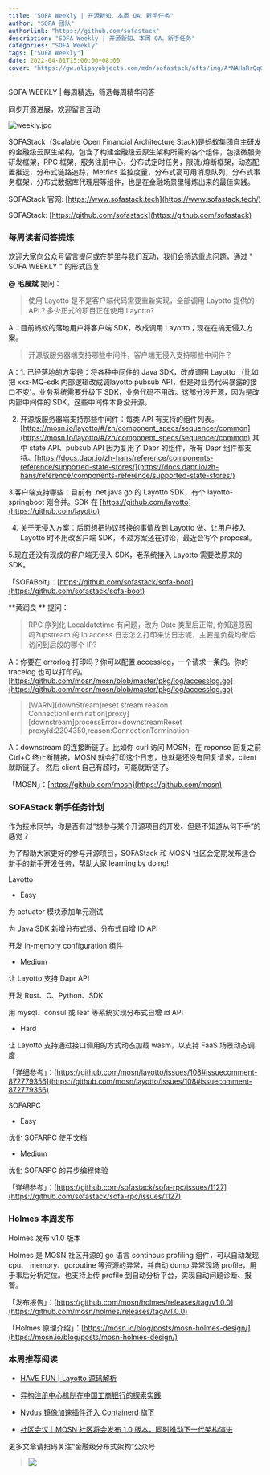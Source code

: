 ```yaml
---
title: "SOFA Weekly | 开源新知、本周 QA、新手任务"
author: "SOFA 团队"
authorlink: "https://github.com/sofastack"
description: "SOFA Weekly | 开源新知、本周 QA、新手任务"
categories: "SOFA Weekly"
tags: ["SOFA Weekly"]
date: 2022-04-01T15:00:00+08:00
cover: "https://gw.alipayobjects.com/mdn/sofastack/afts/img/A*NAHaRrQqGzAAAAAAAAAAAAAAARQnAQ"
---
```


SOFA WEEKLY | 每周精选，筛选每周精华问答

同步开源进展，欢迎留言互动

![weekly.jpg](https://gw.alipayobjects.com/mdn/sofastack/afts/img/A*NAHaRrQqGzAAAAAAAAAAAAAAARQnAQ)

SOFAStack（Scalable Open Financial Architecture Stack)是蚂蚁集团自主研发的金融级云原生架构，包含了构建金融级云原生架构所需的各个组件，包括微服务研发框架，RPC 框架，服务注册中心，分布式定时任务，限流/熔断框架，动态配置推送，分布式链路追踪，Metrics 监控度量，分布式高可用消息队列，分布式事务框架，分布式数据库代理层等组件，也是在金融场景里锤炼出来的最佳实践。

SOFAStack 官网: [https://www.sofastack.tech](https://www.sofastack.tech/)

SOFAStack: [https://github.com/sofastack](https://github.com/sofastack)

### 每周读者问答提炼

欢迎大家向公众号留言提问或在群里与我们互动，我们会筛选重点问题，通过 " SOFA WEEKLY " 的形式回复

**@ 毛晨斌** 提问：

>使用 Layotto 是不是客户端代码需要重新实现，全部调用 Layotto 提供的API？多少正式的项目正在使用 Layotto?

A：目前蚂蚁的落地用户将客户端 SDK，改成调用 Layotto；现在在搞无侵入方案。

>开源版服务器端支持哪些中间件，客户端无侵入支持哪些中间件？

A：1. 已经落地的方案是：将各种中间件的 Java SDK，改成调用 Layotto （比如把 xxx-MQ-sdk 内部逻辑改成调layotto pubsub API，但是对业务代码暴露的接口不变)。业务系统需要升级下 SDK，业务代码不用改。这部分没开源，因为是改内部中间件的 SDK，这些中间件本身没开源。

2. 开源版服务器端支持那些中间件：每类 API 有支持的组件列表。
[https://mosn.io/layotto/#/zh/component_specs/sequencer/common](https://mosn.io/layotto/#/zh/component_specs/sequencer/common)
其中 state API、pubsub API 因为复用了 Dapr 的组件，所有 Dapr 组件都支持。[https://docs.dapr.io/zh-hans/reference/components-reference/supported-state-stores/](https://docs.dapr.io/zh-hans/reference/components-reference/supported-state-stores/)

3.客户端支持哪些：目前有 .net java go 的 Layotto SDK，有个 layotto-springboot 刚合并。SDK 在 [https://github.com/layotto](https://github.com/layotto)

4. 关于无侵入方案：后面想把协议转换的事情放到 Layotto 做、让用户接入 Layotto 时不用改客户端 SDK，不过方案还在讨论，最近会写个 proposal。

5.现在还没有现成的客户端无侵入 SDK，老系统接入 Layotto 需要改原来的 SDK。

「SOFABolt」：[https://github.com/sofastack/sofa-boot](https://github.com/sofastack/sofa-boot)

**黄润良 ** 提问：

>RPC 序列化 Localdatetime 有问题，改为 Date 类型后正常, 你知道原因吗?upstream 的 ip access 日志怎么打印来访日志呢，主要是负载均衡后访问到后段的哪个 IP?

A：你要在 errorlog 打印吗？你可以配置 accesslog，一个请求一条的。你的 tracelog 也可以打印的。[https://github.com/mosn/mosn/blob/master/pkg/log/accesslog.go](https://github.com/mosn/mosn/blob/master/pkg/log/accesslog.go)

>[WARN][downStream]reset stream reason ConnectionTermination[proxy][downstream]processError=downstreamReset proxyld:2204350,reason:ConnectionTermination

A：downstream 的连接断链了。比如你 curl 访问 MOSN，在 reponse 回复之前 Ctrl+C 终止断链接，MOSN 就会打印这个日志，也就是还没有回复请求，client 就断链了。 然后 client 自己有超时，可能就断链了。

「MOSN」：[https://github.com/mosn](https://github.com/mosn)

### SOFAStack 新手任务计划

作为技术同学，你是否有过“想参与某个开源项目的开发、但是不知道从何下手”的感觉？

为了帮助大家更好的参与开源项目，SOFAStack 和 MOSN 社区会定期发布适合新手的新手开发任务，帮助大家 learning by doing!

Layotto

- Easy

为 actuator 模块添加单元测试

为 Java SDK 新增分布式锁、分布式自增 ID API

开发 in-memory configuration 组件

- Medium

让 Layotto 支持 Dapr API

开发 Rust、C、Python、SDK

用 mysql、consul 或 leaf 等系统实现分布式自增 id API

- Hard

让 Layotto 支持通过接口调用的方式动态加载 wasm，以支持 FaaS 场景动态调度

「详细参考」：[https://github.com/mosn/layotto/issues/108#issuecomment-872779356](https://github.com/mosn/layotto/issues/108#issuecomment-872779356)

SOFARPC

- Easy

优化 SOFARPC 使用文档

- Medium

优化 SOFARPC 的异步编程体验

「详细参考」：[https://github.com/sofastack/sofa-rpc/issues/1127](https://github.com/sofastack/sofa-rpc/issues/1127)

### Holmes 本周发布

Holmes 发布 v1.0 版本

Holmes 是 MOSN 社区开源的 go 语言 continous profiling 组件，可以自动发现 cpu、 memory、goroutine 等资源的异常，并自动 dump 异常现场 profile，用于事后分析定位。也支持上传 profile 到自动分析平台，实现自动问题诊断、报警。

「发布报告」：[https://github.com/mosn/holmes/releases/tag/v1.0.0](https://github.com/mosn/holmes/releases/tag/v1.0.0)

「Holmes 原理介绍」：[https://mosn.io/blog/posts/mosn-holmes-design/](https://mosn.io/blog/posts/mosn-holmes-design/)

### 本周推荐阅读

- [HAVE FUN | Layotto 源码解析](https://mp.weixin.qq.com/s?__biz=MzUzMzU5Mjc1Nw==&mid=2247504412&idx=1&sn=b4e09eca55af2eb83cb9dd5d9c0e3f08&chksm=faa33dc6cdd4b4d0513c986bd745b04b92f4539029ffca2131f3d7050b54d4c15f17d2cde820&scene=21#wechat_redirect)

- [异构注册中心机制在中国工商银行的探索实践](https://mp.weixin.qq.com/s?__biz=MzUzMzU5Mjc1Nw==&mid=2247504244&idx=1&sn=59e32e2d4be5bbf6789da040eaaa1d4d&chksm=faa33eaecdd4b7b8a2f630944d6c7fd679bd1ecfef2c512111a61c02320dc78bb0ee560053f9&scene=21#wechat_redirect)

- [Nydus 镜像加速插件迁入 Containerd 旗下](https://mp.weixin.qq.com/s?__biz=MzUzMzU5Mjc1Nw==&mid=2247504035&idx=1&sn=320b77bf5f3c6cf0da309f7527b98e64&chksm=faa33f79cdd4b66f184d273a2d7460c41320711eab47af849e386c359e71eeebc6c7f21c1e0f&scene=21#wechat_redirect)

- [社区会议｜MOSN 社区将会发布 1.0 版本，同时推动下一代架构演进](https://mp.weixin.qq.com/s?__biz=MzUzMzU5Mjc1Nw==&mid=2247502035&idx=1&sn=7854ee79b923d5431903f787ff9edc73&chksm=faa32709cdd4ae1fce7b031a5ceed38018dbcc61da42024649d8ef0c5b39d823d508004239a8&scene=21)

更多文章请扫码关注“金融级分布式架构”公众号

>![](https://gw.alipayobjects.com/mdn/rms_1c90e8/afts/img/A*8G5NRZ7UEToAAAAAAAAAAAAAARQnAQ)
